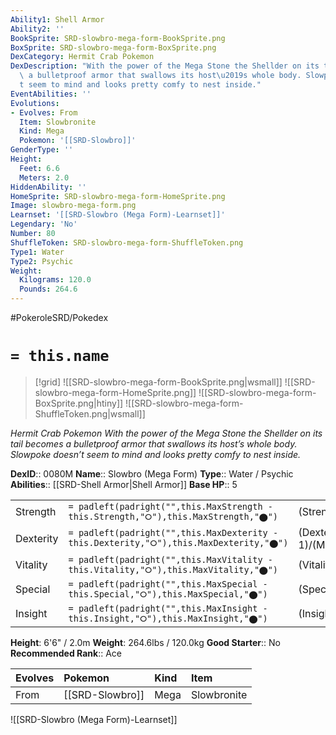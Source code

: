 ```yaml
---
Ability1: Shell Armor
Ability2: ''
BookSprite: SRD-slowbro-mega-form-BookSprite.png
BoxSprite: SRD-slowbro-mega-form-BoxSprite.png
DexCategory: Hermit Crab Pokemon
DexDescription: "With the power of the Mega Stone the Shellder on its tail becomes\
  \ a bulletproof armor that swallows its host\u2019s whole body. Slowpoke doesn\u2019\
  t seem to mind and looks pretty comfy to nest inside."
EventAbilities: ''
Evolutions:
- Evolves: From
  Item: Slowbronite
  Kind: Mega
  Pokemon: '[[SRD-Slowbro]]'
GenderType: ''
Height:
  Feet: 6.6
  Meters: 2.0
HiddenAbility: ''
HomeSprite: SRD-slowbro-mega-form-HomeSprite.png
Image: slowbro-mega-form.png
Learnset: '[[SRD-Slowbro (Mega Form)-Learnset]]'
Legendary: 'No'
Number: 80
ShuffleToken: SRD-slowbro-mega-form-ShuffleToken.png
Type1: Water
Type2: Psychic
Weight:
  Kilograms: 120.0
  Pounds: 264.6
---
```


#PokeroleSRD/Pokedex

# `= this.name`

> [!grid]
> ![[SRD-slowbro-mega-form-BookSprite.png|wsmall]]
> ![[SRD-slowbro-mega-form-HomeSprite.png]]
> ![[SRD-slowbro-mega-form-BoxSprite.png|htiny]]
> ![[SRD-slowbro-mega-form-ShuffleToken.png|wsmall]]


*Hermit Crab Pokemon*
*With the power of the Mega Stone the Shellder on its tail becomes a bulletproof armor that swallows its host’s whole body. Slowpoke doesn’t seem to mind and looks pretty comfy to nest inside.*

**DexID**:: 0080M
**Name**:: Slowbro (Mega Form)
**Type**:: Water / Psychic
**Abilities**:: [[SRD-Shell Armor|Shell Armor]]
**Base HP**:: 5

|           |                                                                                        |                                          |
| --------- | -------------------------------------------------------------------------------------- | ---------------------------------------- |
| Strength  | `= padleft(padright("",this.MaxStrength - this.Strength,"⭘"),this.MaxStrength,"⬤")`    | (Strength::2)/(MaxStrength::5)   |
| Dexterity | `= padleft(padright("",this.MaxDexterity - this.Dexterity,"⭘"),this.MaxDexterity,"⬤")` | (Dexterity:: 1)/(MaxDexterity::2) |
| Vitality  | `= padleft(padright("",this.MaxVitality - this.Vitality,"⭘"),this.MaxVitality,"⬤")`    | (Vitality::4)/(MaxVitality::9)   |
| Special   | `= padleft(padright("",this.MaxSpecial - this.Special,"⭘"),this.MaxSpecial,"⬤")`       | (Special::3)/(MaxSpecial::7)     |
| Insight   | `= padleft(padright("",this.MaxInsight - this.Insight,"⭘"),this.MaxInsight,"⬤")`       | (Insight::2)/(MaxInsight::5)     |

**Height**: 6'6" / 2.0m
**Weight**: 264.6lbs / 120.0kg
**Good Starter**:: No
**Recommended Rank**:: Ace

| Evolves   | Pokemon         | Kind   | Item        |
|:----------|:----------------|:-------|:------------|
| From      | [[SRD-Slowbro]] | Mega   | Slowbronite |

![[SRD-Slowbro (Mega Form)-Learnset]]